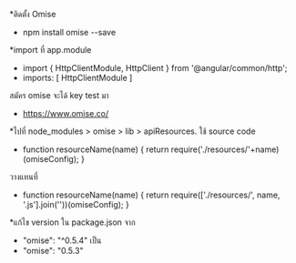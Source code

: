*ติดตั้ง Omise
- npm install omise --save

*import ที่ app.module
- import { HttpClientModule, HttpClient } from '@angular/common/http';
- imports: [
    HttpClientModule
  ]

สมัคร omise จะได้ key test มา
- https://www.omise.co/


*ไปที่ node_modules > omise > lib > apiResources.
ใช้ source code
- function resourceName(name) { return require('./resources/'+name)(omiseConfig); }

วางแทนที่ 
- function resourceName(name) {
  return require(['./resources/', name, '.js'].join(''))(omiseConfig);
}


*แก้ไข version ใน package.json
จาก 
- "omise": "^0.5.4"
เป็น
- "omise": "0.5.3"
